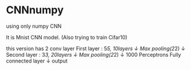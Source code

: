# CNNnumpy
using only numpy CNN

It is Mnist CNN model. 
(Also trying to train Cifar10)

this version has 2 conv layer
First layer : 5*5, 10layers
↓
Max pooling(2*2)
↓
Second layer : 3*3, 20layers
↓
Max pooling(2*2)
↓
1000 Perceptrons Fully connected layer
↓
output
